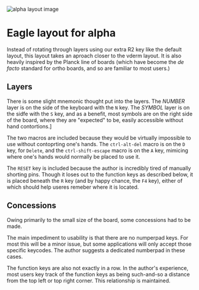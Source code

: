![alpha layout image]()

# Eagle layout for alpha

Instead of rotating through layers using our extra R2 key like the default layout,
this layout takes an aproach closer to the vderm layout.
It is also heavily inspired by the Planck line of boards
(which have become the _de facto_ standard for ortho boards,
and so are familiar to most users.)

## Layers

There is some slight mnemonic thought put into the layers.
The *NUMBER* layer is on the side of the keyboard with the `N` key.
The *SYMBOL* layer is on the sidfe with the `S` key,
and as a benefit, most symbols are on the right side of the board,
where they are "expected" to be,
easily accessible without hand contortions.]

The two macros are included because they would be virtually impossible to use without contoprting one's hands.
The `ctrl-alt-del` macro is on the `D` key, for `Delete`,
and the `ctrl-shift-escape` macro is on the `A` key,
mimicing where one's hands would normally be placed to use it.

The `RESET` key is included because the author is incredibly tired of manually shorting pins.
Though it loses out to the function keys as described below,
it is placed beneath the `R` key (and by happy chance, the `F4` key),
either of which should help useres remeber where it is located.

## Concessions

Owing primarily to the small size of the board, some concessions had to be made.

The main impediment to usability is that there are no numperpad keys.
For most this will be a minor issue,
but some applications will only accept those specific keycodes.
The author suggests a dedicated numberpad in these cases.

The function keys are also not exactly in a row.
In the author's experience, 
most users key track of the function keys as being
such-and-so a distance from the top left or top right corner.
This relationship is maintained.